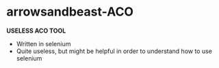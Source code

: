 # arrowsandbeast-ACO

**USELESS ACO TOOL**

- Written in selenium
- Quite useless, but might be helpful in order to understand how to use selenium
